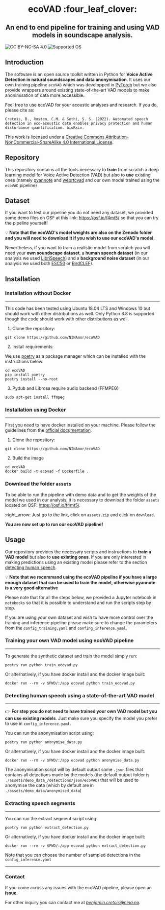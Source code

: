 <h1 align="center">ecoVAD :four_leaf_clover: </h1>
<h2 align="center">An end to end pipeline for training and using VAD models in soundscape analysis.</h2>

![CC BY-NC-SA 4.0][license-badge]
![Supported OS][os-badge]

[license-badge]: https://badgen.net/badge/License/CC-BY-NC-SA%204.0/green
[os-badge]: https://badgen.net/badge/OS/Linux%2C%20Windows/blue

## Introduction

The software is an open source toolkit written in Python for **Voice Active Detection in natural soundscapes and data anonymisation**. It uses our own training pipeline `ecoVAD` which was developped in [PyTorch](https://pytorch.org/) but we also provide wrappers around existing state-of-the-art VAD models to make anonimisation of data more accessible.

Feel free to use ecoVAD for your acoustic analyses and research. If you do, please cite as:

```
Cretois, B., Rosten, C.M. & Sethi, S. S. (2022). Automated speech detection in eco-acoustic data enables privacy protection and human disturbance quantification. bioRxiv.
```

This work is licensed under a
[Creative Commons Attribution-NonCommercial-ShareAlike 4.0 International License][cc-by-nc-sa].

[cc-by-nc-sa]: http://creativecommons.org/licenses/by-nc-sa/4.0/

## Repository

This repository contains all the tools necessary to **train** from scratch a deep learning model for Voice Active Detection (VAD) but also to **use** existing ones (namely [pyannote](https://github.com/pyannote/pyannote-audio) and [webrtcvad](https://github.com/wiseman/py-webrtcvad) and our own model trained using the `ecoVAD` pipeline)

## Dataset

If you want to test our pipeline you do not need any dataset, we provided some demo files on OSF at this link: https://osf.io/f4mt5/ so that you can try the pipeline yourself!

:bulb: **Note that the ecoVAD's model weights are also on the Zenodo folder and you will need to download it if you wish to use our ecoVAD's model.**

Nevertheless, if you want to train a realistic model from scratch you will need your **own soundscape dataset**, a **human speech dataset** (in our analysis we used [LibriSpeech](https://www.openslr.org/12/)) and a **background noise dataset** (in our analysis we used both [ESC50](https://github.com/karolpiczak/ESC-50) or [BirdCLEF](https://www.imageclef.org/lifeclef/2017/bird)). 

## Installation

### Installation without Docker

---

This code has been tested using Ubuntu 18.04 LTS and Windows 10 but should work with other distributions as well. Only Python 3.8 is supported though the code should work with other distributions as well.

1. Clone the repository:

`git clone https://github.com/NINAnor/ecoVAD`

2. Install requirements:

We use [poetry](https://python-poetry.org/) as a package manager which can be installed with the instructions below:

```
cd ecoVAD
pip install poetry 
poetry install --no-root
```

3. Pydub and Librosa require audio backend (FFMPEG)

`sudo apt-get install ffmpeg`

### Installation using Docker

---

First you need to have docker installed on your machine. Please follow the guidelines from the [official documentation](https://docs.docker.com/engine/install/).

1. Clone the repository:

`git clone https://github.com/NINAnor/ecoVAD`

2. Build the image

```
cd ecoVAD
docker build -t ecovad -f Dockerfile .
```

### Download the folder `assets`

To be able to run the pipeline with demo data and to get the weights of the model we used in our analysis, it is necessary to download the folder `assets` located on OSF: https://osf.io/f4mt5/.

:right_arrow: Just go to the link, click on `assets.zip` and click on `download`.

**You are now set up to run our ecoVAD pipeline!**

## Usage

Our repository provides the necessary scripts and instructions to **train a VAD model** but also to **use existing ones**. If you are only interested in making predictions using an existing model please refer to the section [detecting human speech](#detecting-human-speech).

:bulb: **Note that we recommand using the ecoVAD pipeline if you have a large enough dataset that can be used to train the model, otherwise pyannote is a very good alternative**

Please note that for all the steps below, we provided a Jupyter notebook in `notebooks` so that it is possible to understand and run the scripts step by step.

If you are using your own dataset and wish to have more control over the training and inference pipeline please make sure to change the parameters from the `config_training.yaml` and `confing_inference.yaml`.


### Training your own VAD model using ecoVAD pipeline

---

To generate the synthetic dataset and train the model simply run:

`poetry run python train_ecovad.py`

Or alternatively, if you have docker install and the docker image built:

`docker run --rm -v $PWD/:/app ecovad python train_ecovad.py`


### Detecting human speech using a state-of-the-art VAD model

---

:point_right: **For step you do not need to have trained your own VAD model but you can use existing models**. Just make sure you specify the model you prefer to use in `config_inference.yaml`.

You can run the anonymisation script using:

`poetry run python anonymise_data.py`

Or alternatively, if you have docker install and the docker image built:

`docker run --rm -v $PWD/:/app ecovad python anonymise_data.py`

The anonymisation script will by default output some `.json` files that contains all detections made by the models (the default output folder is `./assets/demo_data_/detections/json/ecoVAD`) that will be used to anonymise the data (which by default are in `./assets/demo_data/anonymised_data`)

### Extracting speech segments

---

You can run the extract segment script using:

`poetry run python extract_detection.py`

Or alternatively, if you have docker install and the docker image built:

`docker run --rm -v $PWD/:/app ecovad python extract_detection.py`

Note that you can choose the number of sampled detections in the `config_inference.yaml`

---

### Contact

If you come across any issues with the ecoVAD pipeline, please open an **issue**.

For other inquiry you can contact me at *benjamin.cretois@nina.no*.



